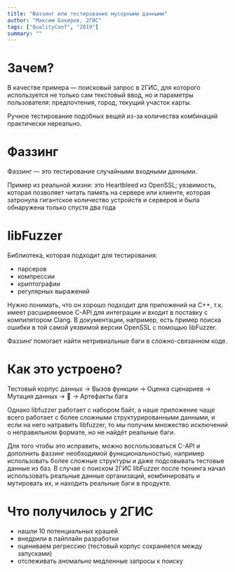 ```yaml
---
title: "Фаззинг или тестирование мусорными данными"
author: "Максим Бакиров, 2ГИС"
tags: ["QualityConf", "2019"]
summary: ""
---
```


# Зачем?
В качестве примера — поисковый запрос в 2ГИС, для которого используется не только сам текстовый ввод, но и параметры пользователя: предпочтения, город, текущий участок карты.

Ручное тестирование подобных вещей из-за количества комбинаций практически нереально.

# Фаззинг
Фаззинг — это тестирование случайными входными данными. 

Пример из реальной жизни: это Heartbleed из OpenSSL; уязвимость, которая позволяет читать память на сервере или клиенте, которая затронула гигантское количество устройств и серверов и была обнаружена только спустя два года

# libFuzzer
Библиотека, которая подходит для тестирования:
 - парсеров
 - компрессии
 - криптографии
 - регулярных выражений

Нужно понимать, что он хорошо подходит для приложений на C++, т.к. имеет расширяеемое C-API для интеграции и входит в поставку с компилятором Clang. В документации, например, есть пример поиска ошибки в той самой уязвимой версии OpenSSL с помощью libFuzzer.

Фаззинг помогает найти нетривиальные баги в сложно-связанном коде.

# Как это устроено?
Тестовый корпус данных -> Вызов функции -> Оценка сценариев -> Мутация данных -> 🔄 -> Артефакты бага

Однако libfuzzer работает с набором байт, а наше приложение чаще всего работает с более сложными структурированными данными, и если на него натравить libfuzzer, то мы получим множество исключений о неправильном формате, но не найдёт реальные баги.

Для того чтобы это исправить, можно воспользоваться C-API и дополнить фаззинг необходимой функциональностью, например использовать более сложные структуры и даже подсовывать тестовые данные из баз. В случае с поиском 2ГИС libFuzzer после тюнинга начал использовать реальные данные организаций, комбинировать и мутировать их, и находить реальные баги в продукте.

# Что получилось у 2ГИС
 - нашли 10 потенциальных крашей
 - внедрили в пайплайн разработки
 - оцениваем регрессию (тестовый корпус сохраняется между запусками)
 - отслеживать аномально медленные запросы к поиску
